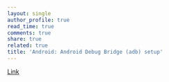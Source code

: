 ```yaml
---
layout: single
author_profile: true
read_time: true
comments: true
share: true
related: true
title: 'Android: Android Debug Bridge (adb) setup'
---
```


[Link](https://stackoverflow.com/questions/31374085/installing-adb-on-macos)